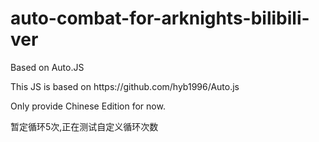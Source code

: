 # auto-combat-for-arknights-bilibili-ver
Based on Auto.JS
<p>This JS is based on https://github.com/hyb1996/Auto.js</p>
<p>Only provide Chinese Edition for now.</p>
<p>暂定循环5次,正在测试自定义循环次数</p>
